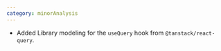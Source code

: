 ```yaml
---
category: minorAnalysis
---
```

* Added Library modeling for the `useQuery` hook from `@tanstack/react-query`.
